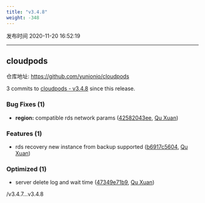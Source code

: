 ```yaml
---
title: "v3.4.8"
weight: -348
---
```


发布时间 2020-11-20 16:52:19

-----

## cloudpods

仓库地址: https://github.com/yunionio/cloudpods

3 commits to [cloudpods - v3.4.8] since this release.

### Bug Fixes (1)
- **region:** compatible rds network params ([42582043ee](https://github.com/yunionio/cloudpods/commit/42582043ee8168eff93ea759f85f941a7e34275f), [Qu Xuan](mailto:quxuan@yunionyun.com))

### Features (1)
- rds recovery new instance from backup supported ([b6917c5604](https://github.com/yunionio/cloudpods/commit/b6917c56042ed56ffe6a09a30ea62132d7ffd959), [Qu Xuan](mailto:quxuan@yunionyun.com))

### Optimized (1)
- server delete log and wait time ([47349e71b9](https://github.com/yunionio/cloudpods/commit/47349e71b9060aa075643384d8569df759e02caf), [Qu Xuan](mailto:quxuan@yunionyun.com))

[cloudpods - v3.4.8]: https://github.com/yunionio/cloudpods/compare/v3.4.7...v3.4.8
/v3.4.7...v3.4.8
